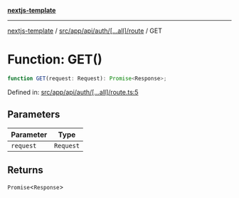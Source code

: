 [**nextjs-template**](README.md)

---

[nextjs-template](README.md) / [src/app/api/auth/\[...all\]/route](src.app.api.auth.%5B...all%5D.route.md) / GET

# Function: GET()

```ts
function GET(request: Request): Promise<Response>;
```

Defined in: [src/app/api/auth/\[...all\]/route.ts:5](https://github.com/Its-Satyajit/nextjs-template/blob/c8d81b09293d759cbf04e9bc7e542cc7d90740e6/src/app/api/auth/[...all]/route.ts#L5)

## Parameters

| Parameter | Type      |
| --------- | --------- |
| `request` | `Request` |

## Returns

`Promise`\<`Response`\>
